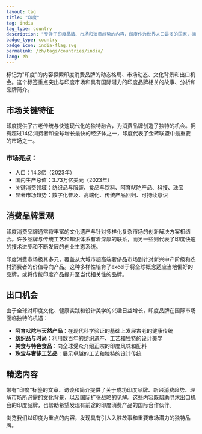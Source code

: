 ```yaml
---
layout: tag
title: "印度"
tag: india
tag_type: country
description: "专注于印度品牌、市场和消费趋势的内容，印度作为世界人口最多的国家，拥有古老的文化传统和快速现代化的消费经济。"
badge_type: country
badge_icon: india-flag.svg
permalink: /zh/tags/countries/india/
lang: zh
---
```


标记为"印度"的内容探索印度消费品牌的动态格局、市场动态、文化背景和出口机会。这个标签重点突出与印度市场和具有国际潜力的印度品牌相关的故事、分析和品牌简介。

## 市场关键特征

印度提供了古老传统与快速现代化的独特融合，为消费品牌创造了独特的机会。拥有超过14亿消费者和全球增长最快的经济体之一，印度代表了金砖联盟中最重要的市场之一。

### 市场亮点：
- 人口：14.3亿（2023年）
- 国内生产总值：3.73万亿美元（2023年）
- 关键消费领域：纺织品与服装、食品与饮料、阿育吠陀产品、科技、珠宝
- 显著市场趋势：数字化普及、高端化、传统产品回归、可持续意识

## 消费品牌景观

印度消费品牌通常将丰富的文化遗产与针对多样化复杂市场的创新解决方案相结合。许多品牌与传统工艺和知识体系有着深厚的联系，而另一些则代表了印度快速的技术进步和不断发展的创业生态系统。

印度消费市场极其多元，覆盖从大城市超高端奢侈品市场到针对新兴中产阶级和农村消费者的价值导向产品。这种多样性培育了excel于将全球概念适应当地偏好的品牌，或将传统印度产品提升至当代相关性的品牌。

## 出口机会

由于全球对印度文化、健康实践和设计美学的兴趣日益增长，印度品牌在国际市场面临独特的机遇：

- **阿育吠陀与天然产品**：在现代科学验证的基础上发展古老的健康传统
- **纺织品与时尚**：利用数百年的纺织遗产、工艺和独特的设计美学
- **美食与特色食品**：向全球受众介绍正宗的印度风味和配料
- **珠宝与奢侈工艺品**：展示卓越的工艺和独特的设计传统

## 精选内容

带有"印度"标签的文章、访谈和简介提供了关于成功印度品牌、新兴消费趋势、理解市场所必需的文化背景，以及国际扩张战略的见解。这些内容既帮助寻求出口机会的印度品牌，也帮助希望发现有前途的印度消费产品的国际合作伙伴。

浏览我们以印度为重点的内容，发现具有引人入胜故事和重要市场潜力的独特品牌。